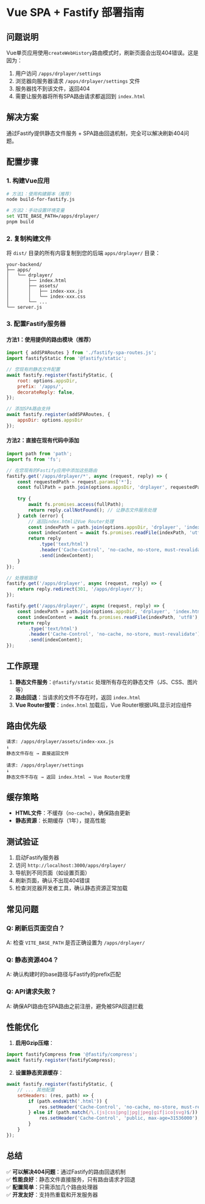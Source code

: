 # Vue SPA + Fastify 部署指南

## 问题说明

Vue单页应用使用`createWebHistory`路由模式时，刷新页面会出现404错误。这是因为：

1. 用户访问 `/apps/drplayer/settings`
2. 浏览器向服务器请求 `/apps/drplayer/settings` 文件
3. 服务器找不到该文件，返回404
4. 需要让服务器将所有SPA路由请求都返回到 `index.html`

## 解决方案

通过Fastify提供静态文件服务 + SPA路由回退机制，完全可以解决刷新404问题。

## 配置步骤

### 1. 构建Vue应用

```bash
# 方法1：使用构建脚本（推荐）
node build-for-fastify.js

# 方法2：手动设置环境变量
set VITE_BASE_PATH=/apps/drplayer/
pnpm build
```

### 2. 复制构建文件

将 `dist/` 目录的所有内容复制到您的后端 `apps/drplayer/` 目录：

```
your-backend/
├── apps/
│   └── drplayer/
│       ├── index.html
│       ├── assets/
│       │   ├── index-xxx.js
│       │   └── index-xxx.css
│       └── ...
└── server.js
```

### 3. 配置Fastify服务器

#### 方法1：使用提供的路由模块（推荐）

```javascript
import { addSPARoutes } from './fastify-spa-routes.js';
import fastifyStatic from '@fastify/static';

// 您现有的静态文件配置
await fastify.register(fastifyStatic, {
    root: options.appsDir,
    prefix: '/apps/',
    decorateReply: false,
});

// 添加SPA路由支持
await fastify.register(addSPARoutes, { 
    appsDir: options.appsDir 
});
```

#### 方法2：直接在现有代码中添加

```javascript
import path from 'path';
import fs from 'fs';

// 在您现有的Fastify应用中添加这些路由
fastify.get('/apps/drplayer/*', async (request, reply) => {
    const requestedPath = request.params['*'];
    const fullPath = path.join(options.appsDir, 'drplayer', requestedPath);
    
    try {
        await fs.promises.access(fullPath);
        return reply.callNotFound(); // 让静态文件服务处理
    } catch (error) {
        // 返回index.html让Vue Router处理
        const indexPath = path.join(options.appsDir, 'drplayer', 'index.html');
        const indexContent = await fs.promises.readFile(indexPath, 'utf8');
        return reply
            .type('text/html')
            .header('Cache-Control', 'no-cache, no-store, must-revalidate')
            .send(indexContent);
    }
});

// 处理根路径
fastify.get('/apps/drplayer', async (request, reply) => {
    return reply.redirect(301, '/apps/drplayer/');
});

fastify.get('/apps/drplayer/', async (request, reply) => {
    const indexPath = path.join(options.appsDir, 'drplayer', 'index.html');
    const indexContent = await fs.promises.readFile(indexPath, 'utf8');
    return reply
        .type('text/html')
        .header('Cache-Control', 'no-cache, no-store, must-revalidate')
        .send(indexContent);
});
```

## 工作原理

1. **静态文件服务**：`@fastify/static` 处理所有存在的静态文件（JS、CSS、图片等）
2. **路由回退**：当请求的文件不存在时，返回 `index.html`
3. **Vue Router接管**：`index.html` 加载后，Vue Router根据URL显示对应组件

## 路由优先级

```
请求: /apps/drplayer/assets/index-xxx.js
↓
静态文件存在 → 直接返回文件

请求: /apps/drplayer/settings
↓
静态文件不存在 → 返回 index.html → Vue Router处理
```

## 缓存策略

- **HTML文件**：不缓存（`no-cache`），确保路由更新
- **静态资源**：长期缓存（1年），提高性能

## 测试验证

1. 启动Fastify服务器
2. 访问 `http://localhost:3000/apps/drplayer/`
3. 导航到不同页面（如设置页面）
4. 刷新页面，确认不出现404错误
5. 检查浏览器开发者工具，确认静态资源正常加载

## 常见问题

### Q: 刷新后页面空白？
A: 检查 `VITE_BASE_PATH` 是否正确设置为 `/apps/drplayer/`

### Q: 静态资源404？
A: 确认构建时的base路径与Fastify的prefix匹配

### Q: API请求失败？
A: 确保API路由在SPA路由之前注册，避免被SPA回退拦截

## 性能优化

1. **启用Gzip压缩**：
```javascript
import fastifyCompress from '@fastify/compress';
await fastify.register(fastifyCompress);
```

2. **设置静态资源缓存**：
```javascript
await fastify.register(fastifyStatic, {
    // ... 其他配置
    setHeaders: (res, path) => {
        if (path.endsWith('.html')) {
            res.setHeader('Cache-Control', 'no-cache, no-store, must-revalidate');
        } else if (path.match(/\.(js|css|png|jpg|jpeg|gif|ico|svg)$/)) {
            res.setHeader('Cache-Control', 'public, max-age=31536000');
        }
    }
});
```

## 总结

✅ **可以解决404问题**：通过Fastify的路由回退机制  
✅ **性能良好**：静态文件直接服务，只有路由请求才回退  
✅ **配置简单**：只需添加几个路由处理器  
✅ **开发友好**：支持热重载和开发服务器